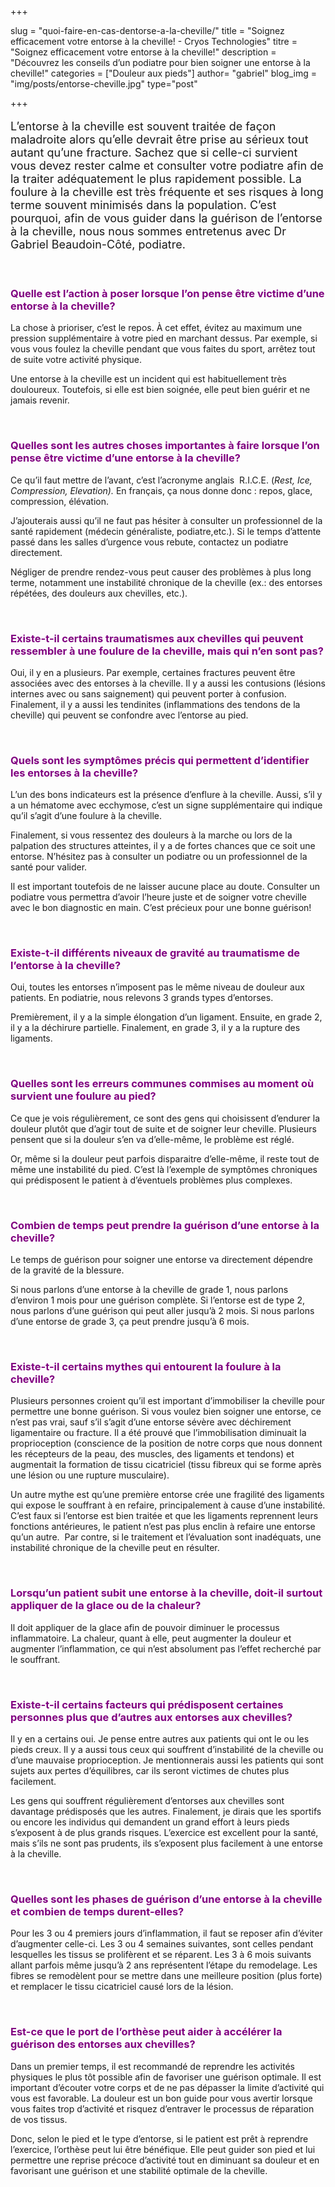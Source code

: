 +++

slug = "quoi-faire-en-cas-dentorse-a-la-cheville/"
title = "Soignez efficacement votre entorse à la cheville! - Cryos Technologies"
titre = "Soignez efficacement votre entorse à la cheville!"
description = "Découvrez les conseils d’un podiatre pour bien soigner une entorse à la cheville!"
categories = ["Douleur aux pieds"]
author= "gabriel"
blog_img = "img/posts/entorse-cheville.jpg"
type="post"

+++

<p style="font-size: 18px;">L’entorse à la cheville est souvent traitée de façon maladroite alors qu’elle devrait être prise au sérieux tout autant qu’une fracture. Sachez que si celle-ci survient vous devez rester calme et consulter votre podiatre afin de la traiter adéquatement le plus rapidement possible. La foulure à la cheville est très fréquente et ses risques à long terme souvent minimisés dans la population. C’est pourquoi, afin de vous guider dans la guérison de l’entorse à la cheville, nous nous sommes entretenus avec Dr Gabriel Beaudoin-Côté, podiatre.</p>
&nbsp;
<h3 style="color: #800080;">Quelle est l’action à poser lorsque l’on pense être victime d’une entorse à la cheville?</h3>
La chose à prioriser, c’est le repos. À cet effet, évitez au maximum une pression supplémentaire à votre pied en marchant dessus. Par exemple, si vous vous foulez la cheville pendant que vous faites du sport, arrêtez tout de suite votre activité physique.

Une entorse à la cheville est un incident qui est habituellement très douloureux. Toutefois, si elle est bien soignée, elle peut bien guérir et ne jamais revenir.

&nbsp;
<h3 style="color: #800080;">Quelles sont les autres choses importantes à faire lorsque l’on pense être victime d’une entorse à la cheville?</h3>
Ce qu’il faut mettre de l’avant, c’est l’acronyme anglais  R.I.C.E. (<em>Rest, Ice, Compression, Elevation). </em>En français, ça nous donne donc : repos, glace, compression, élévation.

J’ajouterais aussi qu’il ne faut pas hésiter à consulter un professionnel de la santé rapidement (médecin généraliste, podiatre,etc.). Si le temps d’attente passé dans les salles d’urgence vous rebute, contactez un podiatre directement.

Négliger de prendre rendez-vous peut causer des problèmes à plus long terme, notamment une instabilité chronique de la cheville (ex.: des entorses répétées, des douleurs aux chevilles, etc.).

&nbsp;
<h3 style="color: #800080;">Existe-t-il certains traumatismes aux chevilles qui peuvent ressembler à une foulure de la cheville, mais qui n’en sont pas?</h3>
Oui, il y en a plusieurs. Par exemple, certaines fractures peuvent être associées avec des entorses à la cheville. Il y a aussi les contusions (lésions internes avec ou sans saignement) qui peuvent porter à confusion. Finalement, il y a aussi les tendinites (inflammations des tendons de la cheville) qui peuvent se confondre avec l’entorse au pied.

&nbsp;
<h3 style="color: #800080;">Quels sont les symptômes précis qui permettent d’identifier les entorses à la cheville?</h3>
L’un des bons indicateurs est la présence d’enflure à la cheville. Aussi, s’il y a un hématome avec ecchymose, c’est un signe supplémentaire qui indique qu’il s’agit d’une foulure à la cheville.

Finalement, si vous ressentez des douleurs à la marche ou lors de la palpation des structures atteintes, il y a de fortes chances que ce soit une entorse. N’hésitez pas à consulter un podiatre ou un professionnel de la santé pour valider.

Il est important toutefois de ne laisser aucune place au doute. Consulter un podiatre vous permettra d’avoir l’heure juste et de soigner votre cheville avec le bon diagnostic en main. C’est précieux pour une bonne guérison!

&nbsp;
<h3 style="color: #800080;">Existe-t-il différents niveaux de gravité au traumatisme de l’entorse à la cheville?</h3>
Oui, toutes les entorses n’imposent pas le même niveau de douleur aux patients. En podiatrie, nous relevons 3 grands types d’entorses.

Premièrement, il y a la simple élongation d’un ligament. Ensuite, en grade 2, il y a la déchirure partielle. Finalement, en grade 3, il y a la rupture des ligaments.

&nbsp;
<h3 style="color: #800080;">Quelles sont les erreurs communes commises au moment où survient une foulure au pied?</h3>
Ce que je vois régulièrement, ce sont des gens qui choisissent d’endurer la douleur plutôt que d’agir tout de suite et de soigner leur cheville. Plusieurs pensent que si la douleur s’en va d’elle-même, le problème est réglé.

Or, même si la douleur peut parfois disparaitre d’elle-même, il reste tout de même une instabilité du pied. C’est là l’exemple de symptômes chroniques qui prédisposent le patient à d’éventuels problèmes plus complexes.

&nbsp;
<h3 style="color: #800080;">Combien de temps peut prendre la guérison d’une entorse à la cheville?</h3>
Le temps de guérison pour soigner une entorse va directement dépendre de la gravité de la blessure.

Si nous parlons d’une entorse à la cheville de grade 1, nous parlons d’environ 1 mois pour une guérison complète. Si l’entorse est de type 2, nous parlons d’une guérison qui peut aller jusqu’à 2 mois. Si nous parlons d’une entorse de grade 3, ça peut prendre jusqu’à 6 mois.

&nbsp;
<h3 style="color: #800080;">Existe-t-il certains mythes qui entourent la foulure à la cheville?</h3>
Plusieurs personnes croient qu’il est important d’immobiliser la cheville pour permettre une bonne guérison. Si vous voulez bien soigner une entorse, ce n’est pas vrai, sauf s’il s’agit d’une entorse sévère avec déchirement ligamentaire ou fracture. Il a été prouvé que l’immobilisation diminuait la proprioception (conscience de la position de notre corps que nous donnent les récepteurs de la peau, des muscles, des ligaments et tendons) et augmentait la formation de tissu cicatriciel (tissu fibreux qui se forme après une lésion ou une rupture musculaire).

Un autre mythe est qu’une première entorse crée une fragilité des ligaments qui expose le souffrant à en refaire, principalement à cause d’une instabilité. C’est faux si l’entorse est bien traitée et que les ligaments reprennent leurs fonctions antérieures, le patient n’est pas plus enclin à refaire une entorse qu’un autre.  Par contre, si le traitement et l’évaluation sont inadéquats, une instabilité chronique de la cheville peut en résulter.

&nbsp;
<h3 style="color: #800080;">Lorsqu’un patient subit une entorse à la cheville, doit-il surtout appliquer de la glace ou de la chaleur?</h3>
Il doit appliquer de la glace afin de pouvoir diminuer le processus inflammatoire. La chaleur, quant à elle, peut augmenter la douleur et augmenter l’inflammation, ce qui n’est absolument pas l’effet recherché par le souffrant.

&nbsp;
<h3 style="color: #800080;">Existe-t-il certains facteurs qui prédisposent certaines personnes plus que d’autres aux entorses aux chevilles?</h3>
Il y en a certains oui. Je pense entre autres aux patients qui ont le ou les pieds creux. Il y a aussi tous ceux qui souffrent d’instabilité de la cheville ou d’une mauvaise proprioception. Je mentionnerais aussi les patients qui sont sujets aux pertes d’équilibres, car ils seront victimes de chutes plus facilement.

Les gens qui souffrent régulièrement d’entorses aux chevilles sont davantage prédisposés que les autres. Finalement, je dirais que les sportifs ou encore les individus qui demandent un grand effort à leurs pieds s’exposent à de plus grands risques. L’exercice est excellent pour la santé, mais s’ils ne sont pas prudents, ils s’exposent plus facilement à une entorse à la cheville.

&nbsp;
<h3 style="color: #800080;">Quelles sont les phases de guérison d’une entorse à la cheville et combien de temps durent-elles?</h3>
Pour les 3 ou 4 premiers jours d’inflammation, il faut se reposer afin d’éviter d’augmenter celle-ci. Les 3 ou 4 semaines suivantes, sont celles pendant lesquelles les tissus se prolifèrent et se réparent. Les 3 à 6 mois suivants allant parfois même jusqu’à 2 ans représentent l’étape du remodelage. Les fibres se remodèlent pour se mettre dans une meilleure position (plus forte) et remplacer le tissu cicatriciel causé lors de la lésion.

&nbsp;
<h3 style="color: #800080;">Est-ce que le port de l’orthèse peut aider à accélérer la guérison des entorses aux chevilles?</h3>
Dans un premier temps, il est recommandé de reprendre les activités physiques le plus tôt possible afin de favoriser une guérison optimale. Il est important d’écouter votre corps et de ne pas dépasser la limite d’activité qui vous est favorable. La douleur est un bon guide pour vous avertir lorsque vous faites trop d’activité et risquez d’entraver le processus de réparation de vos tissus.

Donc, selon le pied et le type d’entorse, si le patient est prêt à reprendre l’exercice, l’orthèse peut lui être bénéfique. Elle peut guider son pied et lui permettre une reprise précoce d’activité tout en diminuant sa douleur et en favorisant une guérison et une stabilité optimale de la cheville.